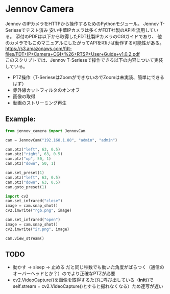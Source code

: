 # Jennov Camera
Jennov のIPカメラをHTTPから操作するためのPythonモジュール。
Jennov T-Serieseでテスト済み
安い中華IPカメラは多くがFDT社製のAPIを流用している。
添付のPDFは以下から取得したFDT社製IPカメラのCGIガイドであり、
他のカメラでもこのマニュアルにしたがってAPIを叩けば動作する可能性がある。  
https://s3.amazonaws.com/fdt-files/FDT+IP+Camera+CGI+%26+RTSP+User+Guide+v1.0.2.pdf  
このスクリプトでは、Jennov T-Serieseで操作できる以下の内容について実装している。
- PTZ操作（T-SerieseはZoomができないのでZoomは未実装、簡単にできるはず）
- 赤外線カットフィルタのオンオフ
- 画像の取得
- 動画のストリーミング再生

## Example:
```python
from jennov_camera import JennovCam

cam = JennovCam("192.168.1.88", "admin", "admin")

cam.ptz("left", 63, 0.5)
cam.ptz("right", 63, 0.5)
cam.ptz("up", 50, 1)
cam.ptz("down", 50, 1)

cam.set_preset(1)
cam.ptz("left", 63, 0.5)
cam.ptz("down", 63, 0.5)
cam.goto_preset(1)

import cv2
cam.set_infrared("close")
image = cam.snap_shot()
cv2.imwrite("rgb.png", image)

cam.set_infrared("open")
image = cam.snap_shot()
cv2.imwrite("ir.png", image)

cam.view_stream()
```

## TODO
- 動かす -> sleep -> 止める だと同じ秒数でも動いた角度がばらつく（通信のオーバーヘッドとか？）のでより正確なPTZが必要
- cv2.VideoCapture()を画像を取得するたびに呼び出している（__init__()でself.stream = cv2.VideoCapture()とすると撮れなくなる）ため連写が遅い